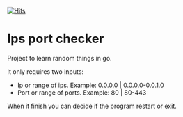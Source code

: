 [![Hits](https://hits.sh/github.com/tonimatasdev-archive/ips-port-checker.svg)](https://hits.sh/github.com/tonimatasdev-archive/ips-port-checker/)
# Ips port checker
Project to learn random things in go.

It only requires two inputs:
 - Ip or range of ips. Example: 0.0.0.0 | 0.0.0.0-0.0.1.0
 - Port or range of ports. Example: 80 | 80-443

When it finish you can decide if the program restart or exit.
